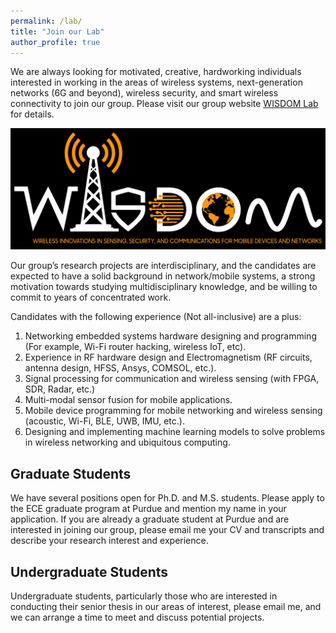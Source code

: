 ```yaml
---
permalink: /lab/
title: "Join our Lab"
author_profile: true
---
```

We are always looking for motivated, creative, hardworking individuals interested in working in the areas of wireless systems, next-generation networks (6G and beyond), wireless security, and smart wireless connectivity to join our group. 
Please visit our group website [WISDOM Lab](https://keerthidasala.github.io/WISDOM-Research-Lab/) for details.

![Lab](images/WISDOMLabLogo.jpeg)

Our group’s research projects are interdisciplinary, and the candidates are expected to have a solid background in network/mobile systems, a strong motivation towards studying multidisciplinary knowledge, and be willing to commit to years of concentrated work.

Candidates with the following experience (Not all-inclusive) are a plus:
1. Networking embedded systems hardware designing and programming (For example, Wi-Fi router hacking, wireless IoT, etc).
2.  Experience in RF hardware design and Electromagnetism (RF circuits, antenna design, HFSS, Ansys, COMSOL, etc.).
3.  Signal processing for communication and wireless sensing (with FPGA, SDR, Radar, etc.)
4.  Multi-modal sensor fusion for mobile applications.
5.  Mobile device programming for mobile networking and wireless sensing (acoustic, Wi-Fi, BLE, UWB, IMU, etc.).
6.  Designing and implementing machine learning models to solve problems in wireless networking and ubiquitous computing.

## Graduate Students
We have several positions open for Ph.D. and M.S. students. Please apply to the ECE graduate program at Purdue and mention my name in your application. 
If you are already a graduate student at Purdue and are interested in joining our group, please email me your CV and transcripts and describe your research interest and experience.


## Undergraduate Students
Undergraduate students, particularly those who are interested in conducting their senior thesis in our areas of interest, please email me, and we can arrange a time to meet and discuss potential projects.
